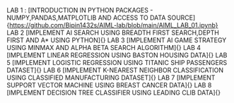 LAB 1 : [INTRODUCTION IN PYTHON PACKAGES - NUMPY,PANDAS,MATPLOTLIB AND ACCESS TO DATA SOURCE] {https://github.com/Bipin1432s/AIML-lab/blob/main/AIML_LAB_01.ipynb}
LAB 2 [IMPLEMENT AI SEARCH USING BREADTH FIRST SEARCH,DEPTH FIRST AND A* USING PYTHON]{}
LAB 3 [IMPLEMENT AI GAME STRATEGY USING MINMAX AND ALPHA BETA SEARCH ALGORITHM]{}
LAB 4 [IMPLEMENT LINEAR REGRESSION USING BASTON HOUSING DATA]{}
LAB 5 [IMPLEMENT LOGISTIC REGRESSION USING TITANIC SHIP PASSENGERS DATASET]{}
LAB 6 [IMPLEMENT K-NEAREST NEIGHBOR CLASSIFICATION USING CLASSIFIED MANUFACTURING DATASET]{}
LAB 7 [IMPLEMENT SUPPORT VECTOR MACHINE USING BREAST CANCER DATA]{}
LAB 8 [IMPLEMENT DECISION TREE CLASSIFIER USING LEADING CLIB DATA]{}






